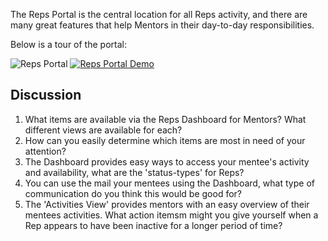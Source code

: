 The Reps Portal is the central location for all Reps activity, and there are many great features that help Mentors in their day-to-day responsibilities.

Below is a tour of the portal:

![Reps Portal](http://www.youtube.com/watch?v=l9b2A5ko9GI)
[![Reps Portal Demo](http://img.youtube.com/vi/l9b2A5ko9GI/0.jpg)](http://www.youtube.com/watch?v=l9b2A5ko9GI)

## Discussion
1.  What items are available via the Reps Dashboard for Mentors?  What different views are available for each?
2.  How can you easily determine which items are most in need of your attention?
3.  The Dashboard provides easy ways to access your mentee's activity and availability, what are the 'status-types' for Reps?
4.  You can use the mail your mentees using the Dashboard, what type of communication do you think this would be good for?
5.  The 'Activities View' provides mentors with an easy overview of their mentees activities.  What action itemsm might you give yourself when a Rep appears to have been inactive for a longer period of time?
